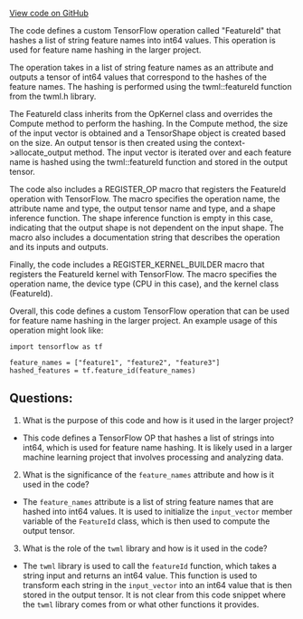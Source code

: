 [View code on GitHub](https://github.com/misbahsy/the-algorithm/twml/libtwml/src/ops/feature_id.cpp)

The code defines a custom TensorFlow operation called "FeatureId" that hashes a list of string feature names into int64 values. This operation is used for feature name hashing in the larger project. 

The operation takes in a list of string feature names as an attribute and outputs a tensor of int64 values that correspond to the hashes of the feature names. The hashing is performed using the twml::featureId function from the twml.h library. 

The FeatureId class inherits from the OpKernel class and overrides the Compute method to perform the hashing. In the Compute method, the size of the input vector is obtained and a TensorShape object is created based on the size. An output tensor is then created using the context->allocate_output method. The input vector is iterated over and each feature name is hashed using the twml::featureId function and stored in the output tensor. 

The code also includes a REGISTER_OP macro that registers the FeatureId operation with TensorFlow. The macro specifies the operation name, the attribute name and type, the output tensor name and type, and a shape inference function. The shape inference function is empty in this case, indicating that the output shape is not dependent on the input shape. The macro also includes a documentation string that describes the operation and its inputs and outputs. 

Finally, the code includes a REGISTER_KERNEL_BUILDER macro that registers the FeatureId kernel with TensorFlow. The macro specifies the operation name, the device type (CPU in this case), and the kernel class (FeatureId). 

Overall, this code defines a custom TensorFlow operation that can be used for feature name hashing in the larger project. An example usage of this operation might look like:

```
import tensorflow as tf

feature_names = ["feature1", "feature2", "feature3"]
hashed_features = tf.feature_id(feature_names)
```
## Questions: 
 1. What is the purpose of this code and how is it used in the larger project?
- This code defines a TensorFlow OP that hashes a list of strings into int64, which is used for feature name hashing. It is likely used in a larger machine learning project that involves processing and analyzing data.

2. What is the significance of the `feature_names` attribute and how is it used in the code?
- The `feature_names` attribute is a list of string feature names that are hashed into int64 values. It is used to initialize the `input_vector` member variable of the `FeatureId` class, which is then used to compute the output tensor.

3. What is the role of the `twml` library and how is it used in the code?
- The `twml` library is used to call the `featureId` function, which takes a string input and returns an int64 value. This function is used to transform each string in the `input_vector` into an int64 value that is then stored in the output tensor. It is not clear from this code snippet where the `twml` library comes from or what other functions it provides.